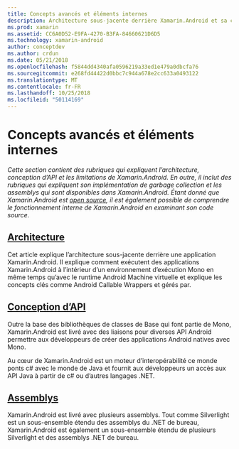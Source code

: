 ```yaml
---
title: Concepts avancés et éléments internes
description: Architecture sous-jacente derrière Xamarin.Android et sa conception d’API.
ms.prod: xamarin
ms.assetid: CC6A0D52-E9FA-4270-B3FA-84660621D6D5
ms.technology: xamarin-android
author: conceptdev
ms.author: crdun
ms.date: 05/21/2018
ms.openlocfilehash: f5844dd4340afa0596219a33ed1e479a0dbcfa76
ms.sourcegitcommit: e268fd44422d0bbc7c944a678e2cc633a0493122
ms.translationtype: MT
ms.contentlocale: fr-FR
ms.lasthandoff: 10/25/2018
ms.locfileid: "50114169"
---
```

# <a name="advanced-concepts-and-internals"></a>Concepts avancés et éléments internes

_Cette section contient des rubriques qui expliquent l’architecture, conception d’API et les limitations de Xamarin.Android. En outre, il inclut des rubriques qui expliquent son implémentation de garbage collection et les assemblys qui sont disponibles dans Xamarin.Android. Étant donné que Xamarin.Android est [open source](https://github.com/xamarin/xamarin-android), il est également possible de comprendre le fonctionnement interne de Xamarin.Android en examinant son code source._


##  <a name="architectureandroidinternalsarchitecturemd"></a>[Architecture](~/android/internals/architecture.md)

Cet article explique l’architecture sous-jacente derrière une application Xamarin.Android. Il explique comment exécutent des applications Xamarin.Android à l’intérieur d’un environnement d’exécution Mono en même temps qu’avec le runtime Android Machine virtuelle et explique les concepts clés comme Android Callable Wrappers et gérés par. 



##  <a name="api-designandroidinternalsapi-designmd"></a>[Conception d’API](~/android/internals/api-design.md)

Outre la base des bibliothèques de classes de Base qui font partie de Mono, Xamarin.Android est livré avec des liaisons pour diverses API Android permettre aux développeurs de créer des applications Android natives avec Mono.

Au cœur de Xamarin.Android est un moteur d’interopérabilité ce monde ponts c# avec le monde de Java et fournit aux développeurs un accès aux API Java à partir de c# ou d’autres langages .NET.



##  <a name="assembliescross-platforminternalsavailable-assembliesmd"></a>[Assemblys](~/cross-platform/internals/available-assemblies.md)

Xamarin.Android est livré avec plusieurs assemblys. Tout comme Silverlight est un sous-ensemble étendu des assemblys du .NET de bureau, Xamarin.Android est également un sous-ensemble étendu de plusieurs Silverlight et des assemblys .NET de bureau. 


